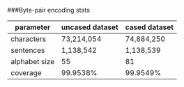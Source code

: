 ###Byte-pair encoding stats

parameter | uncased dataset | cased dataset
--- | --- | ---
characters | 73,214,054 | 74,884,250
sentences | 1,138,542 | 1,138,539
alphabet size | 55 | 81
coverage | 99.9538% | 99.9549%

